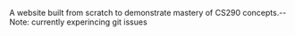 A website built from scratch to demonstrate mastery of CS290 concepts.--
Note: currently experincing git issues
